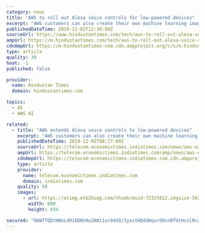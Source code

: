 ```yaml
---
category: news
title: "AWS to roll out Alexa voice controls for low-powered devices"
excerpt: "AWS customers can also create their own machine learning image analysis thanks to a new feature added to Amazon Rekognition called Amazon Rekognition Custom Labels, available from December 3. AWS is also introducing more connectivity and control services ..."
publishedDateTime: 2019-12-02T12:30:00Z
sourceUrl: https://www.hindustantimes.com/tech/aws-to-roll-out-alexa-voice-controls-for-low-powered-devices/story-DkglbvDh3WESMnXo5uGSuL.html
ampUrl: https://m.hindustantimes.com/tech/aws-to-roll-out-alexa-voice-controls-for-low-powered-devices/story-DkglbvDh3WESMnXo5uGSuL_amp.html
cdnAmpUrl: https://m-hindustantimes-com.cdn.ampproject.org/c/s/m.hindustantimes.com/tech/aws-to-roll-out-alexa-voice-controls-for-low-powered-devices/story-DkglbvDh3WESMnXo5uGSuL_amp.html
type: article
quality: 39
heat: -1
published: false

provider:
  name: Hindustan Times
  domain: hindustantimes.com

topics:
  - AI
  - AWS AI

related:
  - title: "AWS extends Alexa voice controls to low-powered devices"
    excerpt: "AWS customers can also create their own machine learning image analysis thanks to a new feature added to Amazon Rekognition called Amazon Rekognition Custom Labels, available from December 3. AWS is also introducing more connectivity and control services ..."
    publishedDateTime: 2019-12-02T08:27:00Z
    sourceUrl: https://telecom.economictimes.indiatimes.com/news/aws-extends-alexa-voice-controls-to-low-powered-devices/72325012
    ampUrl: https://telecom.economictimes.indiatimes.com/amp/news/aws-extends-alexa-voice-controls-to-low-powered-devices/72325012
    cdnAmpUrl: https://telecom-economictimes-indiatimes-com.cdn.ampproject.org/c/s/telecom.economictimes.indiatimes.com/amp/news/aws-extends-alexa-voice-controls-to-low-powered-devices/72325012
    type: article
    provider:
      name: telecom.economictimes.indiatimes.com
      domain: indiatimes.com
    quality: 59
    images:
      - url: https://etimg.etb2bimg.com/thumb/msid-72325012,imgsize-562483,width-800,height-434,overlay-ettelecom/aws-extends-alexa-voice-controls-to-low-powered-devices.jpg
        width: 800
        height: 434

secured: "OAW7TQDtHNoL4RibDNVAo2NAt1orO4VO/JyxstHQddWqu+5RnnBTUtHcnlN+2wqE4Ph/ZnAiZ2xrqR25LuzStEYN8KQZOCcDPZdYmINZzBWKF/xLNoU0nFH6roHbGMWTlPotFYsvfcsRp+UvfwvOJX3jV1sz6ouX1An+d6ij7p8j8alOFACAR6bwaWQ2h/xYSNaTYrxHgSeFiY6YiVMHVicuCtiXconQDWtz6yceh+6SwfunrwOijdBRPRdx4dihX3YdL7LbCU3J0C2jCSk4rA==;s7tH+FykL446RI8vT0PwSg=="
---
```


